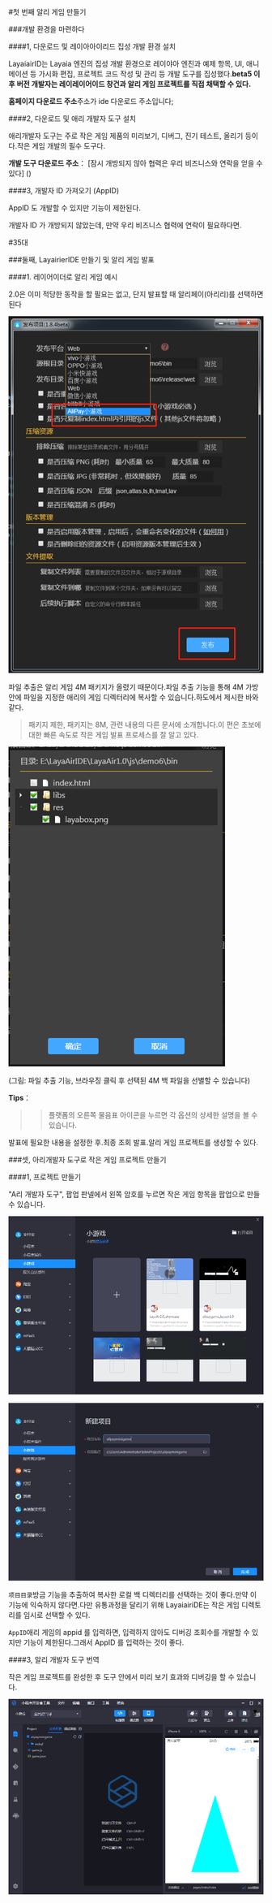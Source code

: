 #첫 번째 알리 게임 만들기

###개발 환경을 마련하다

####1, 다운로드 및 레이아아이리드 집성 개발 환경 설치

LayaiairID는 Layaia 엔진의 집성 개발 환경으로 레이야아 엔진과 예제 항목, UI, 애니메이션 등 가시화 편집, 프로젝트 코드 작성 및 관리 등 개발 도구를 집성했다.**beta5 이후 버전 개발자는 레이레이어이드 창건과 알리 게임 프로젝트를 직접 채택할 수 있다.**

**홈페이지 다운로드 주소**주소가 ide 다운로드 주소입니다;



####2, 다운로드 및 애리 개발자 도구 설치

애리개발자 도구는 주로 작은 게임 제품의 미리보기, 디버그, 진기 테스트, 올리기 등이다.작은 게임 개발의 필수 도구다.

**개발 도구 다운로드 주소**：
[잠시 개방되지 않아 협력은 우리 비즈니스와 연락을 얻을 수 있다] ()



####3, 개발자 ID 가져오기 (AppID)

AppID 도 개발할 수 있지만 기능이 제한된다.

개발자 ID 가 개방되지 않았는데, 만약 우리 비즈니스 협력에 연락이 필요하다면.

#35대

###둘째, LayairierIDE 만들기 및 알리 게임 발표

####1. 레이어이더로 알리 게임 예시

2.0은 이미 적당한 동작을 할 필요는 없고, 단지 발표할 때 알리페이(아리리)를 선택하면 된다

![img](img/baidu.png)





파일 추출은 알리 게임 4M 패키지가 올렸기 때문이다.파일 추출 기능을 통해 4M 가방 안에 파일을 지정한 애리의 게임 디렉터리에 복사할 수 있습니다.하도에서 제시한 바와 같다.

> 패키지 제한, 패키지는 8M, 관련 내용의 다른 문서에 소개합니다.이 편은 초보에 대한 빠른 속도로 작은 게임 발표 프로세스를 잘 알고 있다.

![图：文件提取](img/2-4.png) 

(그림: 파일 추출 기능, 브라우징 클릭 후 선택된 4M 백 파일을 선별할 수 있습니다)

**Tips**：

>> 플랫폼의 오른쪽 물음표 아이콘을 누르면 각 옵션의 상세한 설명을 볼 수 있습니다.

발표에 필요한 내용을 설정한 후.최종 조회 발표.알리 게임 프로젝트를 생성할 수 있다.



###셋, 아리개발자 도구로 작은 게임 프로젝트 만들기

####1, 프로젝트 만들기

"A리 개발자 도구", 팝업 판넬에서 왼쪽 암호를 누르면 작은 게임 항목을 팝업으로 만들 수 있습니다.

![img](img/baidu0.png) 

  ![img](img/baidu1.png)

`项目目录`방금 기능을 추출하여 복사한 로컬 백 디렉터리를 선택하는 것이 좋다.만약 이 기능에 익숙하지 않다면.다만 유통과정을 달리기 위해 LayaiairiDE는 작은 게임 디렉토리를 임시로 선택할 수 있다.

`AppID`애리 게임의 appid 를 입력하면, 입력하지 않아도 디버깅 조회수를 개발할 수 있지만 기능이 제한된다.그래서 AppID 를 입력하는 것이 좋다.



####3, 알리 개발자 도구 번역

작은 게임 프로젝트를 완성한 후 도구 안에서 미리 보기 효과와 디버깅을 할 수 있습니다.

![13](img/baidu2.png) 







